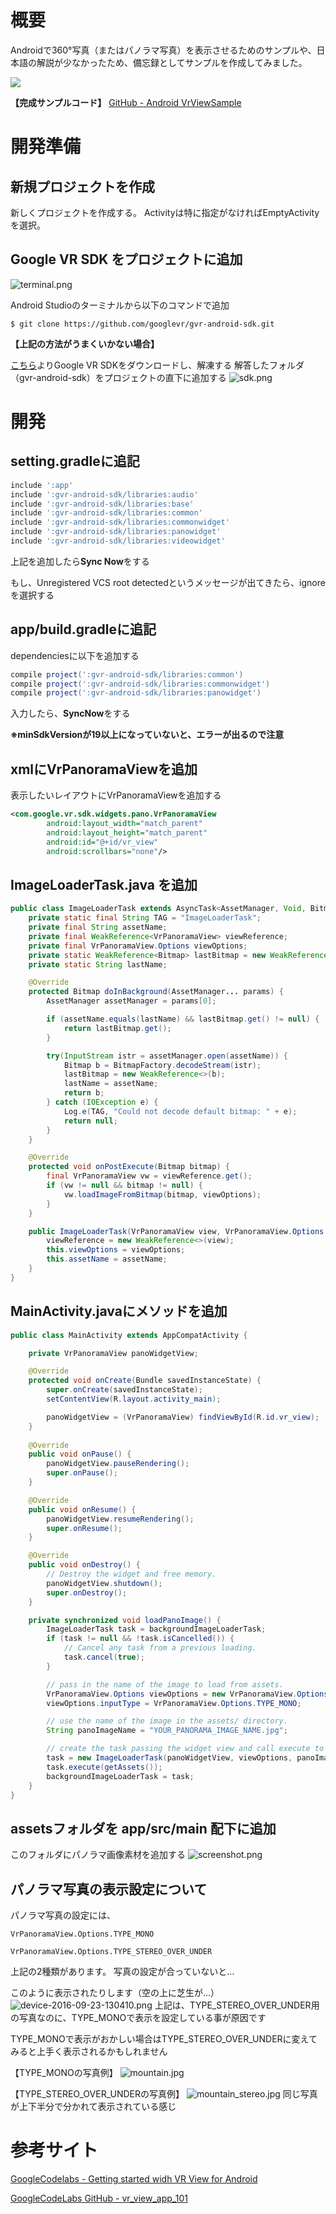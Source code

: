 # 概要
Androidで360°写真（またはパノラマ写真）を表示させるためのサンプルや、日本語の解説が少なかったため、備忘録としてサンプルを作成してみました。

![](https://github.com/TomiGie/Android-VrViewSample/raw/master/screenshot.gif)

**【完成サンプルコード】**
[GitHub - Android VrViewSample](https://github.com/TomiGie/Android-VrViewSample)

# 開発準備

## 新規プロジェクトを作成
新しくプロジェクトを作成する。
Activityは特に指定がなければEmptyActivityを選択。

## Google VR SDK をプロジェクトに追加
![terminal.png](https://qiita-image-store.s3.amazonaws.com/0/75515/a840346a-8405-2be5-d3be-44611f272b38.png)

Android Studioのターミナルから以下のコマンドで追加

```terminal:AndroidStudio/terminal
$ git clone https://github.com/googlevr/gvr-android-sdk.git
```
**【上記の方法がうまくいかない場合】**

[こちら](https://github.com/googlevr/gvr-android-sdk)よりGoogle VR SDKをダウンロードし、解凍する
解答したフォルダ（gvr-android-sdk）をプロジェクトの直下に追加する
![sdk.png](https://qiita-image-store.s3.amazonaws.com/0/75515/ffd8aaa0-39fc-ca2f-7e2d-79da4660309d.png)

# 開発

## setting.gradleに追記
```gradle:setting.gradle
include ':app'
include ':gvr-android-sdk/libraries:audio'
include ':gvr-android-sdk/libraries:base'
include ':gvr-android-sdk/libraries:common'
include ':gvr-android-sdk/libraries:commonwidget'
include ':gvr-android-sdk/libraries:panowidget'
include ':gvr-android-sdk/libraries:videowidget'
```

上記を追加したら**Sync Now**をする


もし、Unregistered VCS root detectedというメッセージが出てきたら、ignoreを選択する


## app/build.gradleに追記
dependenciesに以下を追加する

```gradle:app/build.gradle
compile project(':gvr-android-sdk/libraries:common')
compile project(':gvr-android-sdk/libraries:commonwidget')
compile project(':gvr-android-sdk/libraries:panowidget')
```
入力したら、**SyncNow**をする

**※minSdkVersionが19以上になっていないと、エラーが出るので注意**

## xmlにVrPanoramaViewを追加
表示したいレイアウトにVrPanoramaViewを追加する

```xml:activity_main.xml
<com.google.vr.sdk.widgets.pano.VrPanoramaView
        android:layout_width="match_parent"
        android:layout_height="match_parent"
        android:id="@+id/vr_view"
        android:scrollbars="none"/>
```

## ImageLoaderTask.java を追加
```java:ImageLoaderTask.java
public class ImageLoaderTask extends AsyncTask<AssetManager, Void, Bitmap> {
    private static final String TAG = "ImageLoaderTask";
    private final String assetName;
    private final WeakReference<VrPanoramaView> viewReference;
    private final VrPanoramaView.Options viewOptions;
    private static WeakReference<Bitmap> lastBitmap = new WeakReference<>(null);
    private static String lastName;

    @Override
    protected Bitmap doInBackground(AssetManager... params) {
        AssetManager assetManager = params[0];

        if (assetName.equals(lastName) && lastBitmap.get() != null) {
            return lastBitmap.get();
        }

        try(InputStream istr = assetManager.open(assetName)) {
            Bitmap b = BitmapFactory.decodeStream(istr);
            lastBitmap = new WeakReference<>(b);
            lastName = assetName;
            return b;
        } catch (IOException e) {
            Log.e(TAG, "Could not decode default bitmap: " + e);
            return null;
        }
    }

    @Override
    protected void onPostExecute(Bitmap bitmap) {
        final VrPanoramaView vw = viewReference.get();
        if (vw != null && bitmap != null) {
            vw.loadImageFromBitmap(bitmap, viewOptions);
        }
    }

    public ImageLoaderTask(VrPanoramaView view, VrPanoramaView.Options viewOptions, String assetName) {
        viewReference = new WeakReference<>(view);
        this.viewOptions = viewOptions;
        this.assetName = assetName;
    }
}
```

## MainActivity.javaにメソッドを追加

```java:MainActivity.java
public class MainActivity extends AppCompatActivity {

    private VrPanoramaView panoWidgetView;

    @Override
    protected void onCreate(Bundle savedInstanceState) {
        super.onCreate(savedInstanceState);
        setContentView(R.layout.activity_main);

        panoWidgetView = (VrPanoramaView) findViewById(R.id.vr_view);
    }
    
    @Override
    public void onPause() {
        panoWidgetView.pauseRendering();
        super.onPause();
    }

    @Override
    public void onResume() {
        panoWidgetView.resumeRendering();
        super.onResume();
    }

    @Override
    public void onDestroy() {
        // Destroy the widget and free memory.
        panoWidgetView.shutdown();
        super.onDestroy();
    }

    private synchronized void loadPanoImage() {
        ImageLoaderTask task = backgroundImageLoaderTask;
        if (task != null && !task.isCancelled()) {
            // Cancel any task from a previous loading.
            task.cancel(true);
        }

        // pass in the name of the image to load from assets.
        VrPanoramaView.Options viewOptions = new VrPanoramaView.Options();
        viewOptions.inputType = VrPanoramaView.Options.TYPE_MONO;

        // use the name of the image in the assets/ directory.
        String panoImageName = "YOUR_PANORAMA_IMAGE_NAME.jpg";

        // create the task passing the widget view and call execute to start.
        task = new ImageLoaderTask(panoWidgetView, viewOptions, panoImageName);
        task.execute(getAssets());
        backgroundImageLoaderTask = task;
    }
}
```

## assetsフォルダを app/src/main 配下に追加
このフォルダにパノラマ画像素材を追加する
![screenshot.png](https://qiita-image-store.s3.amazonaws.com/0/75515/5ddd28c0-9fc4-72a3-f83e-07618313d609.png)


## パノラマ写真の表示設定について
パノラマ写真の設定には、

```
VrPanoramaView.Options.TYPE_MONO

VrPanoramaView.Options.TYPE_STEREO_OVER_UNDER
```
上記の2種類があります。
写真の設定が合っていないと…

このように表示されたりします（空の上に芝生が…）
![device-2016-09-23-130410.png](https://qiita-image-store.s3.amazonaws.com/0/75515/6d5f90d5-b233-0597-e181-27fd8da06cc5.png)
上記は、TYPE_STEREO_OVER_UNDER用の写真なのに、TYPE_MONOで表示を設定している事が原因です

TYPE_MONOで表示がおかしい場合はTYPE_STEREO_OVER_UNDERに変えてみると上手く表示されるかもしれません

【TYPE_MONOの写真例】
![mountain.jpg](https://qiita-image-store.s3.amazonaws.com/0/75515/f7509057-cf4c-3a26-9ebe-2eab0d1d719e.jpeg)

【TYPE_STEREO_OVER_UNDERの写真例】
![mountain_stereo.jpg](https://qiita-image-store.s3.amazonaws.com/0/75515/31e389bb-2af8-0aa8-ddf3-352f36e0aacb.jpeg)
同じ写真が上下半分で分かれて表示されている感じ



# 参考サイト
[GoogleCodelabs - Getting started widh VR View for Android](https://codelabs.developers.google.com/codelabs/vr_view_app_101/index.html?index=..%2F..%2Findex#1)

[GoogleCodeLabs GitHub - vr_view_app_101](https://github.com/googlecodelabs/vr_view_app_101)
